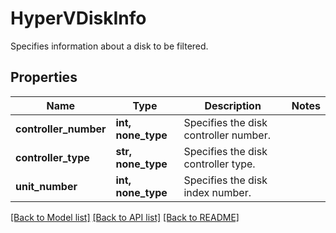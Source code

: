# HyperVDiskInfo

Specifies information about a disk to be filtered.

## Properties
Name | Type | Description | Notes
------------ | ------------- | ------------- | -------------
**controller_number** | **int, none_type** | Specifies the disk controller number. | 
**controller_type** | **str, none_type** | Specifies the disk controller type. | 
**unit_number** | **int, none_type** | Specifies the disk index number. | 

[[Back to Model list]](../README.md#documentation-for-models) [[Back to API list]](../README.md#documentation-for-api-endpoints) [[Back to README]](../README.md)


